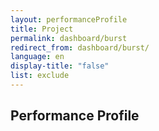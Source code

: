 ```yaml
---
layout: performanceProfile
title: Project
permalink: dashboard/burst
redirect_from: dashboard/burst/
language: en
display-title: "false"
list: exclude
---
```


## Performance Profile
